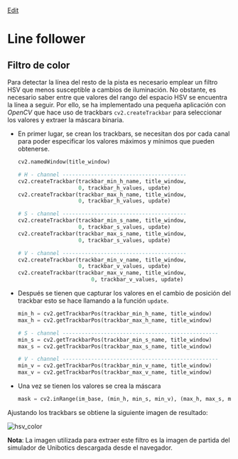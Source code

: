 [Edit](https://github.com/JoseZamora97/robotic-vision/edit/main/docs/index.md)

# Line follower

## Filtro de color
Para detectar la línea del resto de la pista es necesario emplear un filtro HSV que menos susceptible a 
cambios de iluminación. No obstante, es necesario saber entre que valores del rango del espacio HSV se
encuentra la línea a seguir. Por ello, se ha implementado una pequeña aplicación con *OpenCV* que hace
uso de trackbars ``cv2.createTrackbar`` para seleccionar los valores y extraer la máscara binaria.

- En primer lugar, se crean los trackbars, se necesitan dos por cada canal para poder especificar los
valores máximos y mínimos que pueden obtenerse.

  ````python
  cv2.namedWindow(title_window)

  # H - channel ---------------------------------------
  cv2.createTrackbar(trackbar_min_h_name, title_window,
                     0, trackbar_h_values, update)
  cv2.createTrackbar(trackbar_max_h_name, title_window,
                     0, trackbar_h_values, update)

  # S - channel ---------------------------------------
  cv2.createTrackbar(trackbar_min_s_name, title_window,
                     0, trackbar_s_values, update)
  cv2.createTrackbar(trackbar_max_s_name, title_window,
                     0, trackbar_s_values, update)

  # V - channel ---------------------------------------
  cv2.createTrackbar(trackbar_min_v_name, title_window,
                     0, trackbar_v_values, update)
  cv2.createTrackbar(trackbar_max_v_name, title_window,
                         0, trackbar_v_values, update)
  ````
- Después se tienen que capturar los valores en el cambio de posición del trackbar esto se hace llamando a la
  función ``update``.
  
  ````python
  min_h = cv2.getTrackbarPos(trackbar_min_h_name, title_window)
  max_h = cv2.getTrackbarPos(trackbar_max_h_name, title_window)

  # S - channel -------------------------------------------------
  min_s = cv2.getTrackbarPos(trackbar_min_s_name, title_window)
  max_s = cv2.getTrackbarPos(trackbar_max_s_name, title_window)

  # V - channel -------------------------------------------------
  min_v = cv2.getTrackbarPos(trackbar_min_v_name, title_window)
  max_v = cv2.getTrackbarPos(trackbar_max_v_name, title_window)
  ````
- Una vez se tienen los valores se crea la máscara

  ````python
  mask = cv2.inRange(im_base, (min_h, min_s, min_v), (max_h, max_s, max_v))
  ````
Ajustando los trackbars se obtiene la siguiente imagen de resultado:

![hsv_color](https://user-images.githubusercontent.com/35663120/109877596-8175db00-7c73-11eb-9cda-f2525edcc2d6.PNG)

**Nota**: La imagen utilizada para extraer este filtro es la imagen de partida del simulador de Unibotics descargada
desde el navegador.


